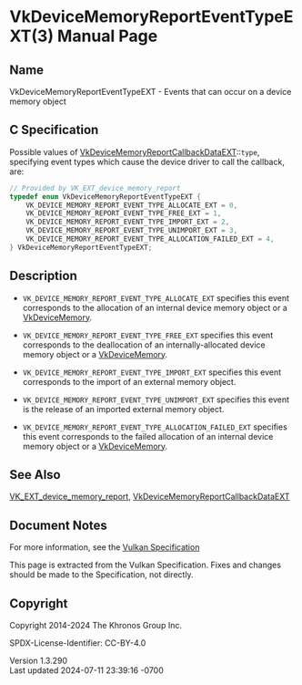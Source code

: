 # VkDeviceMemoryReportEventTypeEXT(3) Manual Page

## Name

VkDeviceMemoryReportEventTypeEXT - Events that can occur on a device
memory object



## <a href="#_c_specification" class="anchor"></a>C Specification

Possible values of
[VkDeviceMemoryReportCallbackDataEXT](https://registry.khronos.org/vulkan/specs/1.3-extensions/man/html/VkDeviceMemoryReportCallbackDataEXT.html)::`type`,
specifying event types which cause the device driver to call the
callback, are:

``` c
// Provided by VK_EXT_device_memory_report
typedef enum VkDeviceMemoryReportEventTypeEXT {
    VK_DEVICE_MEMORY_REPORT_EVENT_TYPE_ALLOCATE_EXT = 0,
    VK_DEVICE_MEMORY_REPORT_EVENT_TYPE_FREE_EXT = 1,
    VK_DEVICE_MEMORY_REPORT_EVENT_TYPE_IMPORT_EXT = 2,
    VK_DEVICE_MEMORY_REPORT_EVENT_TYPE_UNIMPORT_EXT = 3,
    VK_DEVICE_MEMORY_REPORT_EVENT_TYPE_ALLOCATION_FAILED_EXT = 4,
} VkDeviceMemoryReportEventTypeEXT;
```

## <a href="#_description" class="anchor"></a>Description

- `VK_DEVICE_MEMORY_REPORT_EVENT_TYPE_ALLOCATE_EXT` specifies this event
  corresponds to the allocation of an internal device memory object or a
  [VkDeviceMemory](https://registry.khronos.org/vulkan/specs/1.3-extensions/man/html/VkDeviceMemory.html).

- `VK_DEVICE_MEMORY_REPORT_EVENT_TYPE_FREE_EXT` specifies this event
  corresponds to the deallocation of an internally-allocated device
  memory object or a [VkDeviceMemory](https://registry.khronos.org/vulkan/specs/1.3-extensions/man/html/VkDeviceMemory.html).

- `VK_DEVICE_MEMORY_REPORT_EVENT_TYPE_IMPORT_EXT` specifies this event
  corresponds to the import of an external memory object.

- `VK_DEVICE_MEMORY_REPORT_EVENT_TYPE_UNIMPORT_EXT` specifies this event
  is the release of an imported external memory object.

- `VK_DEVICE_MEMORY_REPORT_EVENT_TYPE_ALLOCATION_FAILED_EXT` specifies
  this event corresponds to the failed allocation of an internal device
  memory object or a [VkDeviceMemory](https://registry.khronos.org/vulkan/specs/1.3-extensions/man/html/VkDeviceMemory.html).

## <a href="#_see_also" class="anchor"></a>See Also

[VK_EXT_device_memory_report](https://registry.khronos.org/vulkan/specs/1.3-extensions/man/html/VK_EXT_device_memory_report.html),
[VkDeviceMemoryReportCallbackDataEXT](https://registry.khronos.org/vulkan/specs/1.3-extensions/man/html/VkDeviceMemoryReportCallbackDataEXT.html)

## <a href="#_document_notes" class="anchor"></a>Document Notes

For more information, see the <a
href="https://registry.khronos.org/vulkan/specs/1.3-extensions/html/vkspec.html#VkDeviceMemoryReportEventTypeEXT"
target="_blank" rel="noopener">Vulkan Specification</a>

This page is extracted from the Vulkan Specification. Fixes and changes
should be made to the Specification, not directly.

## <a href="#_copyright" class="anchor"></a>Copyright

Copyright 2014-2024 The Khronos Group Inc.

SPDX-License-Identifier: CC-BY-4.0

Version 1.3.290  
Last updated 2024-07-11 23:39:16 -0700
